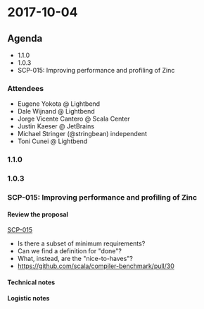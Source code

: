 # 2017-10-04

## Agenda

- 1.1.0
- 1.0.3
- SCP-015: Improving performance and profiling of Zinc


### Attendees

- Eugene Yokota @ Lightbend
- Dale Wijnand @ Lightbend
- Jorge Vicente Cantero @ Scala Center
- Justin Kaeser @ JetBrains
- Michael Stringer (@stringbean) independent
- Toni Cunei @ Lightbend

### 1.1.0



### 1.0.3



### SCP-015: Improving performance and profiling of Zinc

#### Review the proposal

[SCP-015](https://github.com/scalacenter/advisoryboard/blob/bd32d7f38f5aeebd4c5aa0f19ab8840f543f6632/proposals/015-zinc-performance.md)

* Is there a subset of minimum requirements?
* Can we find a definition for "done"?
* What, instead, are the "nice-to-haves"?
* https://github.com/scala/compiler-benchmark/pull/30

#### Technical notes

#### Logistic notes
